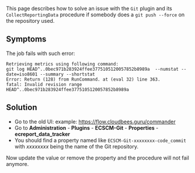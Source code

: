 This page describes how to solve an issue with the `Git` plugin and its `CollectReportingData` procedure if somebody does a `git push --force` on the repository used.

## Symptoms

The job fails with such error:
```
Retrieving metrics using following command:
git log HEAD^..0bec971b283924ffee3775105120057852b8989a  --numstat --date=iso8601 --summary --shortstat
Error: Return (128) from RunCommand. at (eval 32) line 363.
fatal: Invalid revision range HEAD^..0bec971b283924ffee3775105120057852b8989a
```

## Solution

* Go to the old UI: example: https://flow.cloudbees.guru/commander
* Go to **Administration** - **Plugins** - **ECSCM-Git** - **Properties** - **ecreport_data_tracker**
* You should find a property named like `ECSCM-Git-xxxxxxxx-code_commit` with *xxxxxxxx* being the name of the Git repository.

Now update the value or remove the property and the procedure will not fail anymore.

